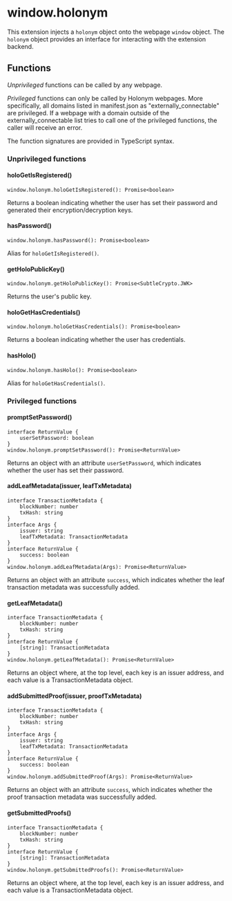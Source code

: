 # window.holonym

This extension injects a `holonym` object onto the webpage `window` object. The `holonym` object provides an interface for interacting with the extension backend.

## Functions

_Unprivileged_ functions can be called by any webpage.

_Privileged_ functions can only be called by Holonym webpages. More specifically, all domains listed in manifest.json as "externally_connectable" are privileged. If a webpage with a domain outside of the externally_connectable list tries to call one of the privileged functions, the caller will receive an error.

The function signatures are provided in TypeScript syntax.

### Unprivileged functions

#### holoGetIsRegistered()

    window.holonym.holoGetIsRegistered(): Promise<boolean>

Returns a boolean indicating whether the user has set their password and generated their encryption/decryption keys.

#### hasPassword()

    window.holonym.hasPassword(): Promise<boolean>

Alias for `holoGetIsRegistered()`.

#### getHoloPublicKey()

    window.holonym.getHoloPublicKey(): Promise<SubtleCrypto.JWK>

Returns the user's public key.

#### holoGetHasCredentials()

    window.holonym.holoGetHasCredentials(): Promise<boolean>

Returns a boolean indicating whether the user has credentials.

#### hasHolo()

    window.holonym.hasHolo(): Promise<boolean>

Alias for `holoGetHasCredentials()`.

### Privileged functions

#### promptSetPassword()

    interface ReturnValue {
        userSetPassword: boolean
    }
    window.holonym.promptSetPassword(): Promise<ReturnValue>

Returns an object with an attribute `userSetPassword`, which indicates whether the user has set their password.

#### addLeafMetadata(issuer, leafTxMetadata)

    interface TransactionMetadata {
        blockNumber: number
        txHash: string
    }
    interface Args {
        issuer: string
        leafTxMetadata: TransactionMetadata
    }
    interface ReturnValue {
        success: boolean
    }
    window.holonym.addLeafMetadata(Args): Promise<ReturnValue>

Returns an object with an attribute `success`, which indicates whether the leaf transaction metadata was successfully added.

#### getLeafMetadata()

    interface TransactionMetadata {
        blockNumber: number
        txHash: string
    }
    interface ReturnValue {
        [string]: TransactionMetadata
    }
    window.holonym.getLeafMetadata(): Promise<ReturnValue>

Returns an object where, at the top level, each key is an issuer address, and each value is a TransactionMetadata object.

#### addSubmittedProof(issuer, proofTxMetadata)

    interface TransactionMetadata {
        blockNumber: number
        txHash: string
    }
    interface Args {
        issuer: string
        leafTxMetadata: TransactionMetadata
    }
    interface ReturnValue {
        success: boolean
    }
    window.holonym.addSubmittedProof(Args): Promise<ReturnValue>

Returns an object with an attribute `success`, which indicates whether the proof transaction metadata was successfully added.

#### getSubmittedProofs()

    interface TransactionMetadata {
        blockNumber: number
        txHash: string
    }
    interface ReturnValue {
        [string]: TransactionMetadata
    }
    window.holonym.getSubmittedProofs(): Promise<ReturnValue>

Returns an object where, at the top level, each key is an issuer address, and each value is a TransactionMetadata object.

